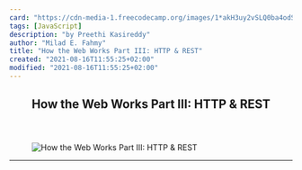 ```yaml
---
card: "https://cdn-media-1.freecodecamp.org/images/1*akH3uy2vSLQ0ba4odSKI_w.jpeg"
tags: [JavaScript]
description: "by Preethi Kasireddy"
author: "Milad E. Fahmy"
title: "How the Web Works Part III: HTTP & REST"
created: "2021-08-16T11:55:25+02:00"
modified: "2021-08-16T11:55:25+02:00"
---
```

<div class="site-wrapper">
<main id="site-main" class="site-main outer">
<div class="inner">
<article class="post-full post tag-javascript tag-web-development tag-learning-to-code tag-tech tag-technology ">
<header class="post-full-header">
<h1 class="post-full-title">How the Web Works Part III: HTTP &amp; REST</h1>
</header>
<figure class="post-full-image">
<picture>
<source media="(max-width: 700px)" sizes="1px" srcset="data:image/gif;base64,R0lGODlhAQABAIAAAAAAAP///yH5BAEAAAAALAAAAAABAAEAAAIBRAA7 1w">
<source media="(min-width: 701px)" sizes="(max-width: 800px) 400px,
(max-width: 1170px) 700px,
1400px" srcset="https://cdn-media-1.freecodecamp.org/images/1*akH3uy2vSLQ0ba4odSKI_w.jpeg 300w,
https://cdn-media-1.freecodecamp.org/images/1*akH3uy2vSLQ0ba4odSKI_w.jpeg 600w,
https://cdn-media-1.freecodecamp.org/images/1*akH3uy2vSLQ0ba4odSKI_w.jpeg 1000w,
https://cdn-media-1.freecodecamp.org/images/1*akH3uy2vSLQ0ba4odSKI_w.jpeg 2000w">
<img onerror="this.style.display='none'" src="https://cdn-media-1.freecodecamp.org/images/1*akH3uy2vSLQ0ba4odSKI_w.jpeg" alt="How the Web Works Part III: HTTP &amp; REST">
</picture>
</figure>
<section class="post-full-content">
<div class="post-content medium-migrated-article">
</div>
<hr>
</section>
</article>
</div>
</main>
</div>
<!-- Google Tag Manager (noscript) -->
<!-- End Google Tag Manager (noscript) -->
